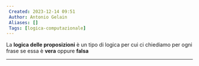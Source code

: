 ```yaml
---
 Created: 2023-12-14 09:51
 Author: Antonio Gelain
 Aliases: []
 Tags: [logica-computazionale]
---
```


La **logica delle proposizioni** è un tipo di logica per cui ci chiediamo per ogni frase se essa è **vera** oppure **falsa**

---

